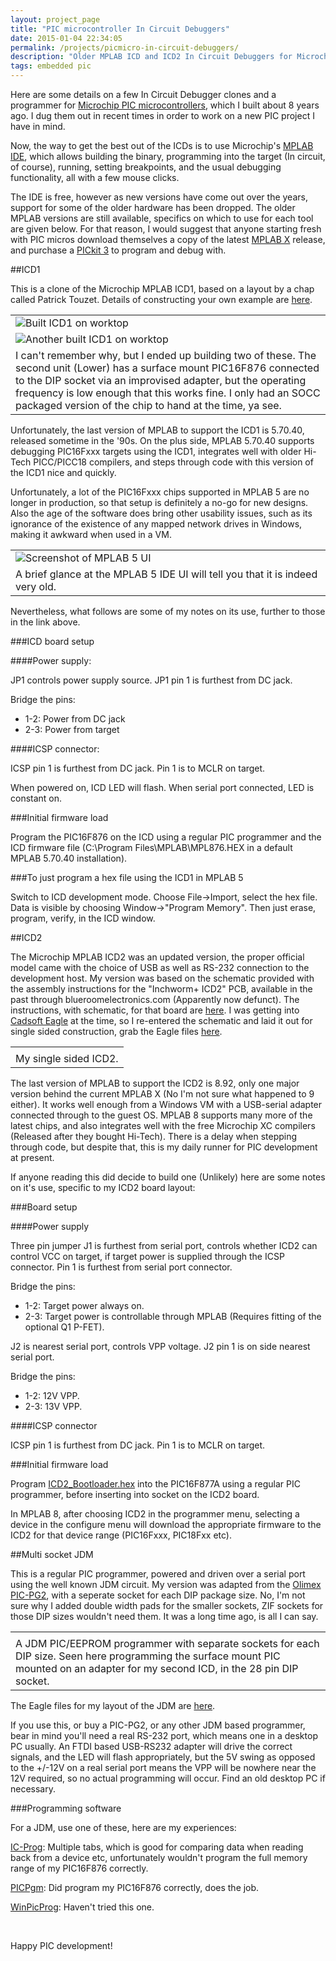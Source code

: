 ```yaml
---
layout: project_page
title: "PIC microcontroller In Circuit Debuggers"
date: 2015-01-04 22:34:05
permalink: /projects/picmicro-in-circuit-debuggers/
description: "Older MPLAB ICD and ICD2 In Circuit Debuggers for Microchip PIC MCUs with schematics and instructions"
tags: embedded pic
---
```


Here are some details on a few In Circuit Debugger clones and a programmer for [Microchip PIC microcontrollers](http://www.microchip.com/pagehandler/en-us/products/picmicrocontrollers), which I built about 8 years ago. I dug them out in recent times in order to work on a new PIC project I have in mind.

Now, the way to get the best out of the ICDs is to use Microchip's [MPLAB IDE](http://www.microchip.com/pagehandler/en-us/devtools/mplab/home.html), which allows building the binary, programming into the target (In circuit, of course), running, setting breakpoints, and the usual debugging functionality, all with a few mouse clicks.

The IDE is free, however as new versions have come out over the years, support for some of the older hardware has been dropped. The older MPLAB versions are still available, specifics on which to use for each tool are given below.
For that reason, I would suggest that anyone starting fresh with PIC micros download themselves a copy of the latest [MPLAB X](http://www.microchip.com/pagehandler/en-us/family/mplabx/) release, and purchase a [PICkit 3](http://www.microchip.com/Developmenttools/ProductDetails.aspx?PartNO=PG164130) to program and debug with.

<!--more-->

##ICD1

This is a clone of the Microchip MPLAB ICD1, based on a layout by a chap called Patrick Touzet. Details of constructing your own example are [here](http://www.piclist.com/techref/piclist/freeicd/index.htm).

<table id="captionedpicture">
	<tr><td>
		<img src="{{ site.url }}/img/projects/picmicro-in-circuit-debuggers/icd1-first.jpg" alt="Built ICD1 on worktop" />
	</td></tr>
	<tr><td>
		<img src="{{ site.url }}/img/projects/picmicro-in-circuit-debuggers/icd1-second.jpg" alt="Another built ICD1 on worktop" />
	</td></tr>
	<tr><td>I can't remember why, but I ended up building two of these. The second unit (Lower) has a surface mount PIC16F876 connected to the DIP socket via an improvised adapter, but the operating frequency is low enough that this works fine. I only had an SOCC packaged version of the chip to hand at the time, ya see.</td></tr>
</table>

Unfortunately, the last version of MPLAB to support the ICD1 is 5.70.40, released sometime in the '90s. On the plus side, MPLAB 5.70.40 supports debugging PIC16Fxxx targets using the ICD1, integrates well with older Hi-Tech PICC/PICC18 compilers, and steps through code with this version of the ICD1 nice and quickly.

Unfortunately, a lot of the PIC16Fxxx chips supported in MPLAB 5 are no longer in production, so that setup is definitely a no-go for new designs. Also the age of the software does bring other usability issues, such as its ignorance of the existence of any mapped network drives in Windows, making it awkward when used in a VM.

<table id="captionedpicture">
	<tr><td>
		<img src="{{ site.url }}/img/projects/picmicro-in-circuit-debuggers/mplab5.jpg" alt="Screenshot of MPLAB 5 UI" />
	</td></tr>
	<tr><td>A brief glance at the MPLAB 5 IDE UI will tell you that it is indeed very old.</td></tr>
</table>

Nevertheless, what follows are some of my notes on its use, further to those in the link above.

###ICD board setup

####Power supply:

JP1 controls power supply source.
JP1 pin 1 is furthest from DC jack.

Bridge the pins:

* 1-2: Power from DC jack
* 2-3: Power from target

####ICSP connector:

ICSP pin 1 is furthest from DC jack.
Pin 1 is to MCLR on target.

When powered on, ICD LED will flash. When serial port connected, LED is constant on.

###Initial firmware load

Program the PIC16F876 on the ICD using a regular PIC programmer and the ICD firmware file (C:\Program Files\MPLAB\MPL876.HEX in a default MPLAB 5.70.40 installation).

###To just program a hex file using the ICD1 in MPLAB 5

Switch to ICD development mode.
Choose File->Import, select the hex file. Data is visible by choosing Window->"Program Memory".
Then just erase, program, verify, in the ICD window.

##ICD2

The Microchip MPLAB ICD2 was an updated version, the proper official model came with the choice of USB as well as RS-232 connection to the development host. My version was based on the schematic provided with the assembly instructions for the "Inchworm+ ICD2" PCB, available in the past through blueroomelectronics.com (Apparently now defunct). The instructions, with schematic, for that board are [here](http://www.dipmicro.com/?datasheet=bre-inchwormplus-icd2-assembly-instructions.pdf). I was getting into [Cadsoft Eagle](http://www.cadsoftusa.com/eagle-pcb-design-software/) at the time, so I re-entered the schematic and laid it out for single sided construction, grab the Eagle files [here](https://www.dropbox.com/s/9ct9pvs9y17f62b/Inchworm_ICD2_clone_v1.0.zip?dl=1).

<table id="captionedpicture">
	<tr><td>
		<img src="{{ site.url }}/img/projects/picmicro-in-circuit-debuggers/icd2.jpg" alt="" />
	</td></tr>
	<tr><td>My single sided ICD2.</td></tr>
</table>

The last version of MPLAB to support the ICD2 is 8.92, only one major version behind the current MPLAB X (No I'm not sure what happened to 9 either). It works well enough from a Windows VM with a USB-serial adapter connected through to the guest OS. MPLAB 8 supports many more of the latest chips, and also integrates well with the free Microchip XC compilers (Released after they bought Hi-Tech). There is a delay when stepping through code, but despite that, this is my daily runner for PIC development at present.

If anyone reading this did decide to build one (Unlikely) here are some notes on it's use, specific to my ICD2 board layout:

###Board setup

####Power supply

Three pin jumper J1 is furthest from serial port, controls whether ICD2 can control VCC on target, if target power is supplied through the ICSP connector. Pin 1 is furthest from serial port connector.

Bridge the pins:

* 1-2: Target power always on.
* 2-3: Target power is controllable through MPLAB (Requires fitting of the optional Q1 P-FET).

J2 is nearest serial port, controls VPP voltage. J2 pin 1 is on side nearest serial port.

Bridge the pins:

* 1-2: 12V VPP.
* 2-3: 13V VPP.

####ICSP connector

ICSP pin 1 is furthest from DC jack.
Pin 1 is to MCLR on target.

###Initial firmware load

Program [ICD2_Bootloader.hex](https://www.dropbox.com/s/1k4wtfrnz6tvae5/ICD2_Bootloader_A.hex?dl=1) into the PIC16F877A using a regular PIC programmer, before inserting into socket on the ICD2 board.

In MPLAB 8, after choosing ICD2 in the programmer menu, selecting a device in the configure menu will download the appropriate firmware to the ICD2 for that device range (PIC16Fxxx, PIC18Fxx etc).

##Multi socket JDM

This is a regular PIC programmer, powered and driven over a serial port using the well known JDM circuit. My version was adapted from the [Olimex PIC-PG2](https://www.olimex.com/Products/PIC/Programmers/PIC-PG2/), with a seperate socket for each DIP package size. No, I'm not sure why I added double width pads for the smaller sockets, ZIF sockets for those DIP sizes wouldn't need them. It was a long time ago, is all I can say.

<table id="captionedpicture">
	<tr><td>
		<img src="{{ site.url }}/img/projects/picmicro-in-circuit-debuggers/multisocket-jdm.jpg" alt="" />
	</td></tr>
	<tr><td>A JDM PIC/EEPROM programmer with separate sockets for each DIP size. Seen here programming the surface mount PIC mounted on an adapter for my second ICD, in the 28 pin DIP socket.</td></tr>
</table>

The Eagle files for my layout of the JDM are [here](https://www.dropbox.com/s/oeqokctz8uqlrxs/pic-pg2_multisocket.zip?dl=1).

If you use this, or buy a PIC-PG2, or any other JDM based programmer, bear in mind you'll need a real RS-232 port, which means one in a desktop PC usually. An FTDI based USB-RS232 adapter will drive the correct signals, and the LED will flash appropriately, but the 5V swing as opposed to the +/-12V on a real serial port means the VPP will be nowhere near the 12V required, so no actual programming will occur. Find an old desktop PC if necessary.

###Programming software

For a JDM, use one of these, here are my experiences:

[IC-Prog](http://www.ic-prog.com/): Multiple tabs, which is good for comparing data when reading back from a device etc, unfortunately wouldn't program the full memory range of my PIC16F876 correctly.

[PICPgm](http://picpgm.picprojects.net/): Did program my PIC16F876 correctly, does the job.

[WinPicProg](http://www.winpicprog.co.uk/): Haven't tried this one.

<br />

Happy PIC development!
